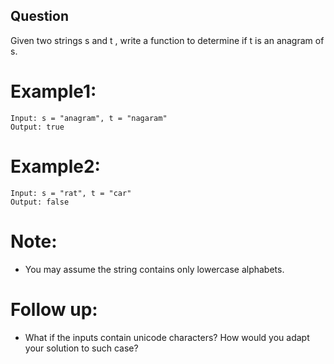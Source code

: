 ## Question
Given two strings s and t , write a function to determine if t is an anagram of s.

# Example1:
```
Input: s = "anagram", t = "nagaram"
Output: true
```
# Example2:
```
Input: s = "rat", t = "car"
Output: false
```
# Note:
- You may assume the string contains only lowercase alphabets.

# Follow up:
- What if the inputs contain unicode characters? How would you adapt your solution to such case?